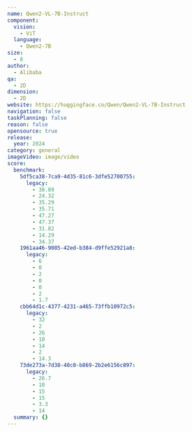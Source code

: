 ```yaml
---
name: Qwen2-VL-7B-Instruct
component:
  vision:
    - ViT
  language:
    - Qwen2-7B
size:
  - 8
author:
  - Alibaba
qa:
  - 2D
dimension:
  - 2D
website: https://huggingface.co/Qwen/Qwen2-VL-7B-Instruct
navigation: false
taskPlanning: false
reason: false
opensource: true
release:
  year: 2024
category: general
imageVideo: image/video
score:
  benchmark:
    5df5ca38-7ca9-4d35-81c6-3dfe52700755:
      legacy:
        - 38.89
        - 24.32
        - 35.29
        - 35.71
        - 47.27
        - 47.37
        - 31.82
        - 14.29
        - 34.37
    1961aa46-9085-42ed-b384-d9ffe52921a8:
      legacy:
        - 6
        - 0
        - 2
        - 0
        - 0
        - 2
        - 1.7
    cbb64d1c-4377-4231-a465-73ffb10972c5:
      legacy:
        - 32
        - 2
        - 26
        - 10
        - 14
        - 2
        - 14.3
    73de273a-7d38-40c0-b869-2b2e6156c897:
      legacy:
        - 26.7
        - 10
        - 15
        - 15
        - 3.3
        - 14
  summary: {}
---
```

